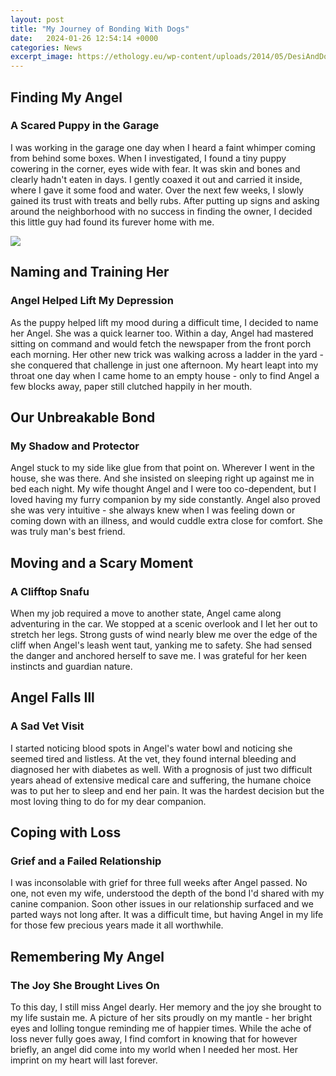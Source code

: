 ```yaml
---
layout: post
title: "My Journey of Bonding With Dogs"
date:   2024-01-26 12:54:14 +0000
categories: News
excerpt_image: https://ethology.eu/wp-content/uploads/2014/05/DesiAndDog.png
---
```

## Finding My Angel

### A Scared Puppy in the Garage

I was working in the garage one day when I heard a faint whimper coming from behind some boxes. When I investigated, I found a tiny puppy cowering in the corner, eyes wide with fear. It was skin and bones and clearly hadn't eaten in days. I gently coaxed it out and carried it inside, where I gave it some food and water. Over the next few weeks, I slowly gained its trust with treats and belly rubs. After putting up signs and asking around the neighborhood with no success in finding the owner, I decided this little guy had found its furever home with me.


![](https://ethology.eu/wp-content/uploads/2014/05/DesiAndDog.png)
## Naming and Training Her 

### Angel Helped Lift My Depression 

As the puppy helped lift my mood during a difficult time, I decided to name her Angel. She was a quick learner too. Within a day, Angel had mastered sitting on command and would fetch the newspaper from the front porch each morning. Her other new trick was walking across a ladder in the yard - she conquered that challenge in just one afternoon. My heart leapt into my throat one day when I came home to an empty house - only to find Angel a few blocks away, paper still clutched happily in her mouth. 

## Our Unbreakable Bond

### My Shadow and Protector

Angel stuck to my side like glue from that point on. Wherever I went in the house, she was there. And she insisted on sleeping right up against me in bed each night. My wife thought Angel and I were too co-dependent, but I loved having my furry companion by my side constantly. Angel also proved she was very intuitive - she always knew when I was feeling down or coming down with an illness, and would cuddle extra close for comfort. She was truly man's best friend.

## Moving and a Scary Moment  

### A Clifftop Snafu

When my job required a move to another state, Angel came along adventuring in the car. We stopped at a scenic overlook and I let her out to stretch her legs. Strong gusts of wind nearly blew me over the edge of the cliff when Angel's leash went taut, yanking me to safety. She had sensed the danger and anchored herself to save me. I was grateful for her keen instincts and guardian nature. 

## Angel Falls Ill

### A Sad Vet Visit   

I started noticing blood spots in Angel's water bowl and noticing she seemed tired and listless. At the vet, they found internal bleeding and diagnosed her with diabetes as well. With a prognosis of just two difficult years ahead of extensive medical care and suffering, the humane choice was to put her to sleep and end her pain. It was the hardest decision but the most loving thing to do for my dear companion.

## Coping with Loss

### Grief and a Failed Relationship 

I was inconsolable with grief for three full weeks after Angel passed. No one, not even my wife, understood the depth of the bond I'd shared with my canine companion. Soon other issues in our relationship surfaced and we parted ways not long after. It was a difficult time, but having Angel in my life for those few precious years made it all worthwhile.

## Remembering My Angel  

### The Joy She Brought Lives On

To this day, I still miss Angel dearly. Her memory and the joy she brought to my life sustain me. A picture of her sits proudly on my mantle - her bright eyes and lolling tongue reminding me of happier times. While the ache of loss never fully goes away, I find comfort in knowing that for however briefly, an angel did come into my world when I needed her most. Her imprint on my heart will last forever.